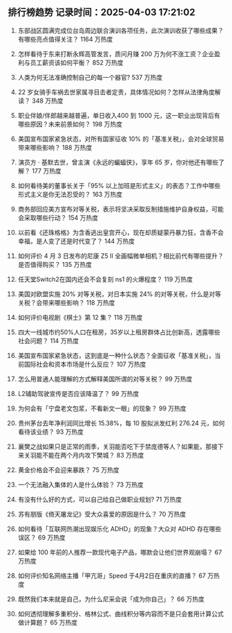 
## 排行榜趋势 记录时间：2025-04-03 17:21:02
  
  1. 东部战区圆满完成位台岛周边联合演训各项任务，此次演训收获了哪些成果？有哪些亮点值得关注？ 1164 万热度
    
  2. 怎样看待于东来打断永辉高管发言，质问月赚 200 万为何不涨工资？企业盈利与员工薪资该如何平衡？ 852 万热度
    
  3. 人类为何无法准确控制自己的每一个器官? 537 万热度
    
  4. 22 岁女骑手车祸去世家属寻目击者定责，具体情况如何？怎样从法律角度解读？ 348 万热度
    
  5. 职业伴娘/伴郎越来越普遍，单日收入400 到 1000 元，这一职业出现背后有哪些原因？未来前景如何？ 198 万热度
    
  6. 美国宣布国家紧急状态，对所有国家征收 10% 的「基准关税」，会对全球贸易带来哪些影响？ 188 万热度
    
  7. 演员方 · 基默去世，曾主演《永远的蝙蝠侠》，享年 65 岁，你对他还有哪些了解？ 177 万热度
    
  8. 如何看待美的董事长关于「95% 以上加班是形式主义」的表态？工作中哪些形式主义是你无法忍受的？ 163 万热度
    
  9. 商务部回应美方宣布对等关税，表示将坚决采取反制措施维护自身权益，可能会采取哪些行动？ 154 万热度
    
  10. 以前看《还珠格格》为含香逃出皇宫开心，现在却质疑蒙丹暴力狂，含香不会幸福，是人变了还是时代变了？ 144 万热度
    
  11. 如何评价 4 月 3 日发布的尼康 Z5 II 全画幅微单相机？相比前代有哪些提升？是否值得购买？ 135 万热度
    
  12. 任天堂Switch2在国内还会不会复刻 ns1 的火爆程度？ 119 万热度
    
  13. 美国对欧盟实施 20% 对等关税，对日本实施 24% 的对等关税，什么是对等关税？会带来哪些影响？ 118 万热度
    
  14. 如何评价电视剧《棋士》第 12 集？ 118 万热度
    
  15. 四大一线城市约50%人口在租房，35岁以上租房群体占比创新高，透露哪些社会问题？ 114 万热度
    
  16. 美国宣布国家紧急状态，这到底是一种什么状态？全面征收「基准关税」，当前国际社会和资本市场是什么反应？ 107 万热度
    
  17. 怎么用普通人能理解的方式解释美国所谓的对等关税？ 99 万热度
    
  18. L2辅助驾驶宣传是否应该降温了？ 99 万热度
    
  19. 为何会有「宁盘老文包浆，不看新文一眼」的现象？ 99 万热度
    
  20. 贵州茅台去年净利润同比增长 15.38%，每 10 股拟派发红利 276.24 元，如何看待该业绩？ 93 万热度
    
  21. 襄樊之战如果只是正常的雨季，关羽能否吃下于禁庞德等人？如果能，那接下来关羽能不能在两个月内攻下樊城？ 83 万热度
    
  22. 黄金价格会不会迎来暴跌？ 75 万热度
    
  23. 一个无法融入集体的人是什么体验？ 73 万热度
    
  24. 有没有什么好的方式，可以自己给自己做职业规划? 71 万热度
    
  25. 苏有朋版《倚天屠龙记》受大众喜爱的原因是什么？ 70 万热度
    
  26. 如何看待「互联网热潮出现娱乐化 ADHD」的现象？大众对 ADHD 存在哪些误区？ 69 万热度
    
  27. 如果给 100 年前的人推荐一款现代电子产品，哪款会让他们世界观崩塌？ 67 万热度
    
  28. 如何评价知名网络主播「甲亢哥」Speed 于4月2日在重庆的直播？ 67 万热度
    
  29. 既然我们本来就是自己，为什么尼采会说「成为你自己」？ 66 万热度
    
  30. 如何透彻理解多重积分、格林公式、曲线积分等内容而不是只会套用计算公式做计算题？ 65 万热度
    